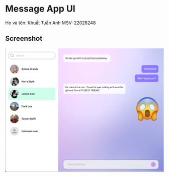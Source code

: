 # Message App UI

Họ và tên: Khuất Tuấn Anh
MSV: 22028248

## Screenshot
<img src="src\main\resources\ui\Screenshot 2023-12-07 102501.png"/>
